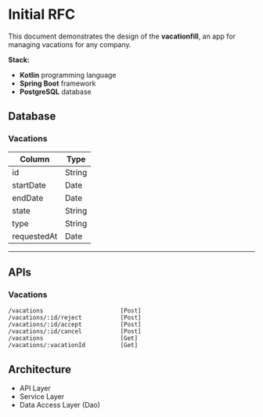 # Initial RFC

This document demonstrates the design of the **vacationfill**, an app for managing vacations for any company.

**Stack:**
- **Kotlin** programming language
- **Spring Boot** framework
- **PostgreSQL** database
 

## Database 

### Vacations

| Column      | Type   |
|-------------|--------|
| id          | String |
| startDate   | Date   |
| endDate     | Date   |
| state       | String | PENDING|APPROVED|REJECTED|CANCELED
| type        | String | ANNUAL|SICK|CAUSAL
| requestedAt | Date   |

---

## APIs

### Vacations

```
/vacations                      [Post]
/vacations/:id/reject           [Post]
/vacations/:id/accept           [Post]
/vacations/:id/cancel           [Post]
/vacations                      [Get]
/vacations/:vacationId          [Get]
```

## Architecture

- API Layer 
- Service Layer 
- Data Access Layer (Dao)